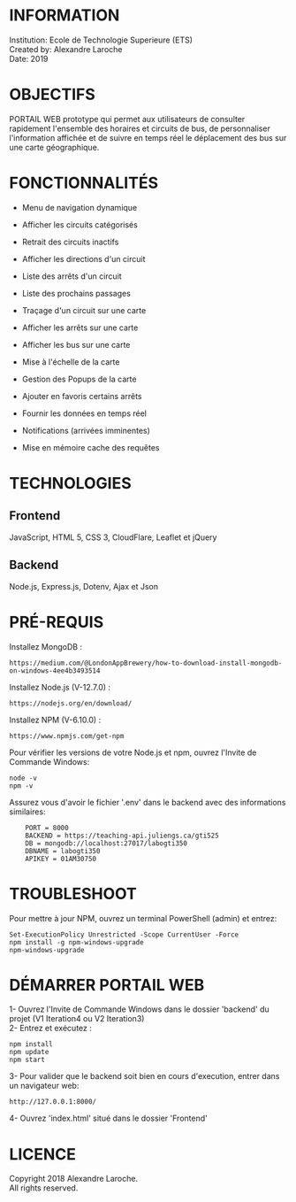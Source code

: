 # INFORMATION

Institution: Ecole de Technologie Superieure (ETS)<br/>
Created by: Alexandre Laroche<br/>
Date: 2019


# OBJECTIFS

PORTAIL WEB prototype qui permet aux utilisateurs de consulter rapidement l'ensemble des horaires et circuits de bus, de personnaliser l'information affichée et de suivre en temps réel le déplacement des bus sur une carte géographique.


# FONCTIONNALITÉS

- Menu de navigation dynamique<br/>
- Afficher les circuits catégorisés<br/>
- Retrait des circuits inactifs<br/>
- Afficher les directions d'un circuit<br/>
- Liste des arrêts d'un circuit<br/>
- Liste des prochains passages

- Traçage d'un circuit sur une carte <br/>
- Afficher les arrêts sur une carte<br/>
- Afficher les bus sur une carte<br/>
- Mise à l'échelle de la carte<br/>
- Gestion des Popups de la carte

- Ajouter en favoris certains arrêts<br/>
- Fournir les données en temps réel<br/>
- Notifications (arrivées imminentes)<br/>
- Mise en mémoire cache des requêtes


# TECHNOLOGIES

## Frontend
JavaScript, HTML 5, CSS 3, CloudFlare, Leaflet et jQuery

## Backend
Node.js, Express.js, Dotenv, Ajax et Json


# PRÉ-REQUIS

Installez MongoDB :

	https://medium.com/@LondonAppBrewery/how-to-download-install-mongodb-on-windows-4ee4b3493514

Installez Node.js (V-12.7.0) :

	https://nodejs.org/en/download/

Installez NPM (V-6.10.0) :   

	https://www.npmjs.com/get-npm

Pour vérifier les versions de votre Node.js et npm, ouvrez l'Invite de Commande Windows:

	node -v
	npm -v

Assurez vous d'avoir le fichier '.env' dans le backend avec des informations similaires:

		PORT = 8000
		BACKEND = https://teaching-api.juliengs.ca/gti525
		DB = mongodb://localhost:27017/labogti350
		DBNAME = labogti350
		APIKEY = 01AM30750

# TROUBLESHOOT

Pour mettre à jour NPM, ouvrez un terminal PowerShell (admin) et entrez:

	Set-ExecutionPolicy Unrestricted -Scope CurrentUser -Force
	npm install -g npm-windows-upgrade
	npm-windows-upgrade


# DÉMARRER PORTAIL WEB

1- Ouvrez l'Invite de Commande Windows dans le dossier 'backend' du projet (V1 Iteration4 ou V2 Iteration3) <br/>
2- Entrez et exécutez :

	npm install
	npm update
	npm start

3- Pour valider que le backend soit bien en cours d'execution, entrer dans un navigateur web:

	http://127.0.0.1:8000/

4- Ouvrez 'index.html' situé dans le dossier 'Frontend'


# LICENCE

Copyright 2018 Alexandre Laroche.<br/>
All rights reserved.